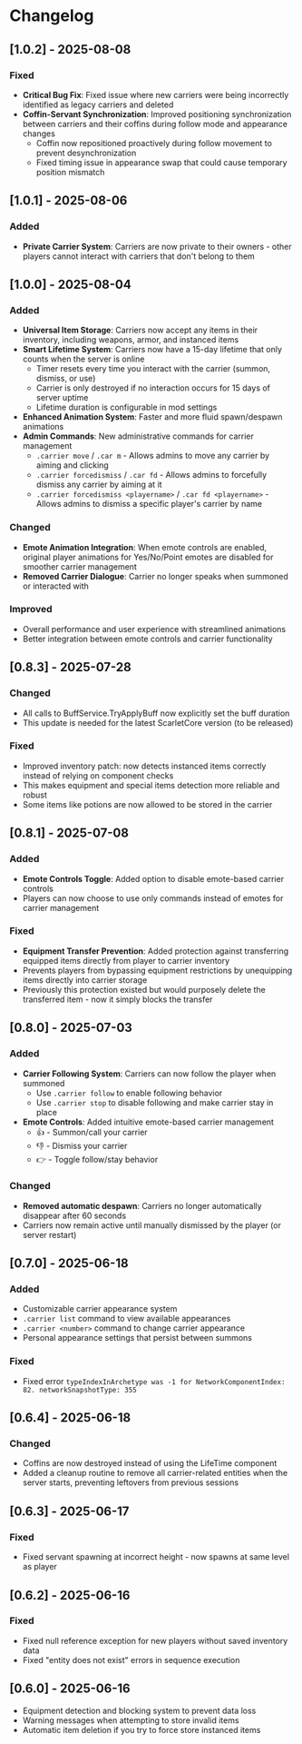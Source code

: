 # Changelog

## [1.0.2] - 2025-08-08

### Fixed
- **Critical Bug Fix**: Fixed issue where new carriers were being incorrectly identified as legacy carriers and deleted
- **Coffin-Servant Synchronization**: Improved positioning synchronization between carriers and their coffins during follow mode and appearance changes
  - Coffin now repositioned proactively during follow movement to prevent desynchronization
  - Fixed timing issue in appearance swap that could cause temporary position mismatch

## [1.0.1] - 2025-08-06

### Added
- **Private Carrier System**: Carriers are now private to their owners - other players cannot interact with carriers that don't belong to them

## [1.0.0] - 2025-08-04

### Added
- **Universal Item Storage**: Carriers now accept any items in their inventory, including weapons, armor, and instanced items
- **Smart Lifetime System**: Carriers now have a 15-day lifetime that only counts when the server is online
  - Timer resets every time you interact with the carrier (summon, dismiss, or use)
  - Carrier is only destroyed if no interaction occurs for 15 days of server uptime
  - Lifetime duration is configurable in mod settings
- **Enhanced Animation System**: Faster and more fluid spawn/despawn animations
- **Admin Commands**: New administrative commands for carrier management
  - `.carrier move` / `.car m` - Allows admins to move any carrier by aiming and clicking
  - `.carrier forcedismiss` / `.car fd` - Allows admins to forcefully dismiss any carrier by aiming at it
  - `.carrier forcedismiss <playername>` / `.car fd <playername>` - Allows admins to dismiss a specific player's carrier by name

### Changed
- **Emote Animation Integration**: When emote controls are enabled, original player animations for Yes/No/Point emotes are disabled for smoother carrier management
- **Removed Carrier Dialogue**: Carrier no longer speaks when summoned or interacted with

### Improved
- Overall performance and user experience with streamlined animations
- Better integration between emote controls and carrier functionality

## [0.8.3] - 2025-07-28

### Changed
- All calls to BuffService.TryApplyBuff now explicitly set the buff duration
- This update is needed for the latest ScarletCore version (to be released)

### Fixed
- Improved inventory patch: now detects instanced items correctly instead of relying on component checks
- This makes equipment and special items detection more reliable and robust
- Some items like potions are now allowed to be stored in the carrier

## [0.8.1] - 2025-07-08

### Added
- **Emote Controls Toggle**: Added option to disable emote-based carrier controls
- Players can now choose to use only commands instead of emotes for carrier management

### Fixed
- **Equipment Transfer Prevention**: Added protection against transferring equipped items directly from player to carrier inventory
- Prevents players from bypassing equipment restrictions by unequipping items directly into carrier storage
- Previously this protection existed but would purposely delete the transferred item - now it simply blocks the transfer

## [0.8.0] - 2025-07-03

### Added
- **Carrier Following System**: Carriers can now follow the player when summoned
  - Use `.carrier follow` to enable following behavior
  - Use `.carrier stop` to disable following and make carrier stay in place
- **Emote Controls**: Added intuitive emote-based carrier management
  - 👍 - Summon/call your carrier
  - 👎 - Dismiss your carrier
  - 👉 - Toggle follow/stay behavior

### Changed
- **Removed automatic despawn**: Carriers no longer automatically disappear after 60 seconds
- Carriers now remain active until manually dismissed by the player (or server restart)

## [0.7.0] - 2025-06-18

### Added
- Customizable carrier appearance system
- `.carrier list` command to view available appearances
- `.carrier <number>` command to change carrier appearance
- Personal appearance settings that persist between summons

### Fixed
- Fixed error `typeIndexInArchetype was -1 for NetworkComponentIndex: 82. networkSnapshotType: 355`

## [0.6.4] - 2025-06-18

### Changed
- Coffins are now destroyed instead of using the LifeTime component
- Added a cleanup routine to remove all carrier-related entities when the server starts, preventing leftovers from previous sessions

## [0.6.3] - 2025-06-17

### Fixed
- Fixed servant spawning at incorrect height - now spawns at same level as player

## [0.6.2] - 2025-06-16

### Fixed
- Fixed null reference exception for new players without saved inventory data
- Fixed "entity does not exist" errors in sequence execution

## [0.6.0] - 2025-06-16

- Equipment detection and blocking system to prevent data loss
- Warning messages when attempting to store invalid items
- Automatic item deletion if you try to force store instanced items
